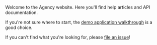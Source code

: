 Welcome to the Agency website. Here you'll find help articles and API
documentation.

If you're not sure where to start, the [demo application
walkthrough](/articles/walkthrough) is a good choice.

If you can't find what you're looking for, please [file an
issue](https://github.com/operand/agency/issues/new)!
